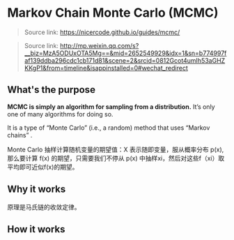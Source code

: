 # Markov Chain Monte Carlo (MCMC)
>Source link: https://nicercode.github.io/guides/mcmc/

>Source link: http://mp.weixin.qq.com/s?__biz=MzA5ODUxOTA5Mg==&mid=2652549929&idx=1&sn=b774997faf139ddba296cdc1cb171d81&scene=2&srcid=0812Gcot4umIh53aGHZKKgP1&from=timeline&isappinstalled=0#wechat_redirect

## What's the purpose
__MCMC is simply an algorithm for sampling from a distribution.__ It’s only one of many algorithms for doing so.

 It is a type of “Monte Carlo” (i.e., a random) method that uses “Markov chains” .

 Monte Carlo 抽样计算随机变量的期望值：X 表示随即变量，服从概率分布 p(x), 那么要计算 f(x) 的期望，只需要我们不停从 p(x) 中抽样xi，然后对这些f（xi）取平均即可近似f(x)的期望。

## Why it works
原理是马氏链的收敛定律。

## How it works
